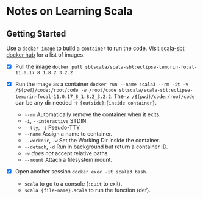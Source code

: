 # Notes on Learning Scala

## Getting Started
Use a `docker image` to build a `container` to run the code. Visit [scala-sbt docker hub](https://hub.docker.com/r/sbtscala/scala-sbt/tags) for a list of images.

- [x] Pull the image `docker pull sbtscala/scala-sbt:eclipse-temurin-focal-11.0.17_8_1.8.2_3.2.2`
- [x] Run the image as a container `docker run --name scala3 --rm -it -v /$(pwd)/code:/root/code -w /root/code sbtscala/scala-sbt:eclipse-temurin-focal-11.0.17_8_1.8.2_3.2.2`. The`-v /$(pwd)/code:/root/code` can be any dir needed -> `{outside}`:`{inside container}`.
  
  - `--rm` Automatically remove the container when it exits.
  - `-i`, `--interactive` STDIN.
  - `--tty`, `-t` Pseudo-TTY
  - `--name` Assign a name to container.
  - `--workdir`, `-w` Set the Working Dir inside the container.
  - `--detach`, `-d` Run in background but return a container ID.
  - `-v` *does not* accept relative paths
  - `--mount` Attach a filesystem mount.

- [x] Open another session `docker exec -it scala3 bash`.
  
  - `scala` to go to a console (`:quit` to exit).
  - `scala {file-name}.scala` to run the function (def).
  
